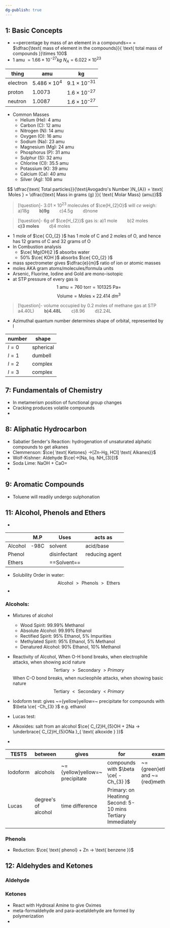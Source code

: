 ```yaml
---
dg-publish: true
---
```


## 1: Basic Concepts
- ==percentage by mass of an element in a compounds== = $\dfrac{\text{ mass of element in the compounds}}{ \text{ total mass of compounds }}\times 100$
- $1 \text{ amu }  = 1.66\times 10^{-27}kg$
  $N_{A}  =6.022 \times 10^{23}$  

| thing    | amu                   | kg                   |
| -------- | --------------------- | -------------------- |
| electron | $5.486 \times 10^{4}$ | $9.1\times 10^{-31}$ |
| proton   | 1.0073                | $1.6\times 10^{-27}$ |
| neutron  | 1.0087                | $1.6\times 10^{-27}$ |

- Common Masses
	- Helium (He): 4 amu
	- Carbon (C): 12 amu
	- Nitrogen (N): 14 amu
	- Oxygen (O): 16 amu
	- Sodium (Na): 23 amu
	- Magnesium (Mg): 24 amu
	- Phosphorus (P): 31 amu
	- Sulphur (S): 32 amu
	- Chlorine (Cl): 35.5 amu
	- Potassium (K): 39 amu
	- Calcium (Ca): 40 amu
	- Silver (Ag): 108 amu

$$  \dfrac{\text{ Total particles}}{\text{Avogadro's Number }N_{A}} =  \text{ Moles } =  \dfrac{\text{ Mass in grams (g) }}{ \text{ Molar Mass} (amu)}$$
>[!question]- $3.01 \times 10^{23}$  molecules of $\ce{H_{2}O}$ will $ce$ weigh:
 >a)18g$\qquad$**b)9g**$\qquad$c)4.5g$\qquad$d)none
 >

>[!question]- 6g of $\ce{H_{2}}$ gas is: 
 >a)1 mole$\qquad$b)2 moles$\qquad$**c)3 moles**$\qquad$d)4 moles
 
 
  

  
- 1 mole of $\ce{ CO_{2} }$ has 1 mole of C and 2 moles of O, and hence has 12 grams of C and 32 grams of O
- In Combustion analysis 
	- $\ce{ Mg(OH)2 }$ absorbs water
	- 50% $\ce{ KOH }$ absorbs $\ce{ CO_{2} }$
- mass spectrometer gives $\dfrac{e}{m}$ ratio of ion or atomic masses
- moles AKA gram atoms/molecules/formula units
- Arsenic, Fluorine, Iodine and Gold are mono-isotopic
- at STP pressure of every gas is
$$1  \text{ amu} = 760 \ \text{torr} = 101325 \text{ Pa} = $$
$$
 \text{Volume} =  \text{Moles}\times 22.414 \ dm^{3}
$$
>[!question]- volume occupied by 0.2 moles of methane gas at STP 
 >a4.40L)$\qquad$**b)4.48L**$\qquad$c)8.96$\qquad$d)2.24L

- Azimuthal quantum number determines shape of orbital, represented by l

| number | shape     |
| ------ | --------- |
| $l=0$  | spherical |
| $l=1$  | dumbell   |
| $l=2$  | complex   |
| $l=3$  | complex   |

## 7: Fundamentals of Chemistry
- In metamerism position of functional group changes
- Cracking produces volatile compounds
- 
## 8: Aliphatic Hydrocarbon
- Sabatier Sender's Reaction: hydrogenation of unsaturated alphatic compounds to get alkanes
-  Clemmenson: $\ce{ \text{ Ketones} ->[Zn-Hg, HCl] \text{ Alkanes}}$
- Wolf-Kishner: Aldehyde $\ce{->[Na, liq. NH_{3}]}$
- Soda Lime: NaOH + CaO=
- 
## 9: Aromatic Compounds
- Toluene will readily undergo sulphonation        

## 11: Alcohol, Phenols and Ethers
- 

|         | M.P  | Uses         | acts as        |
| ------- | ---- | ------------ | -------------- |
| Alcohol | -98C | solvent      | acid/base      |
| Phenol  |      | disinfectant | reducing agent |
| Ethers  |      | ==Solvent==  |                |
- Solubility Order in water:
$$
\text{ Alcohol } >  \text{ Phenols } >  \text{ Ethers }
$$
- 

### Alcohols:
- Mixtures of alcohol
	- Wood Spirit: 99.99% Methanol
	- Absolute Alcohol: 99.99% Ethanol
	- Rectified Spirit: 95% Ethanol, 5% Impurities
	- Methylated Spirit: 95% Ethanol, 5% Methanol
	- Denatured Alcohol:  90% Ethanol, 10% Methanol
   
- Reactivity of Alcohol, When O-H bond breaks, when electrophile attacks, when showing acid nature
$$
   \text{ Tertiary } >  \text{ Secondary }> Primary
$$
When C-O bond breaks, when nucleophile attacks, when showing basic nature
$$
   \text{ Tertiary } <  \text{ Secondary }< Primary
$$
- Iodoform test: gives ~={yellow}yellow=~ precipitate for compounds with $\beta \ce{ -Ch_{3} }$ e.g.  ethanol 
- Lucas test:
- Alkoxides: salt from an alcohol $\ce{ C_{2}H_{5}OH + 2Na -> \underbrace{ C_{2}H_{5}ONa }_{ \text{ alkoxide } }}$
- 

| TESTS    | between             | gives                          | for                                                               | example                                  |     |
| -------- | ------------------- | ------------------------------ | ----------------------------------------------------------------- | ---------------------------------------- | --- |
| Iodoform | alcohols            | ~={yellow}yellow=~ precipitate | compounds with $\beta \ce{ -Ch_{3} }$                             | ~={green}ethanol=~ and ~={red}methanol=~ |     |
| Lucas    | degree's of alcohol | time difference                | Primary: on Heatinng<br>Second: 5-10 mins<br>Tertiary Immediately |                                          |     |
|          |                     |                                |                                                                   |                                          |     |

### Phenols
- Reduction: $\ce{ \text{ phenol} + Zn ->  \text{ benzene }}$

## 12: Aldehydes and Ketones
### Aldehyde 
### Ketones 
- React with Hydroxal Amine to give Oximes
- meta-formaldehyde and para-acetaldehyde are formed by polymerization
- 